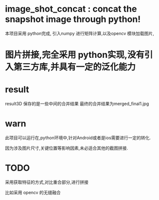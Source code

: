 # image_shot_concat : concat the snapshot image through python!

本项目采用 python完成, 引入numpy 进行矩阵计算,以及opencv 模块加载图片, 

# 图片拼接,完全采用 python实现,没有引入第三方库,并具有一定的泛化能力
 
# result
result3D 保存的是一些中间的合并结果
最终的合并结果为merged_final1.jpg

# warn
此项目可以运行在,python环境中,针对Android或者是ios需要进行一定的转化.

因为涉及图片尺寸,关键位置等影响因素,未必适合其他的截图拼接.

# TODO 
采用获取特征的方式,对比重合部分,进行拼接

比如采用 opencv 的无缝融合

